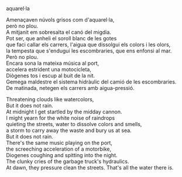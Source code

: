 aquarel·la  
  
Amenaçaven núvols grisos com d'aquarel·la,  
però no plou.  
A mitjanit em sobresalta el canó del migdia.  
Pot ser, que anheli el soroll blanc de les gotes  
que faci callar els carrers, l'aigua que dissolgui els colors i les olors,  
la tempesta que s'endugui les escombraries, que ens enfonsi al mar.  
Però no plou.  
Encara sona la mateixa música al port,  
accelera estrident una motocicleta,  
Diògenes tos i escup al buit de la nit.  
Gemega maldestre el sistema hidràulic del camió de les escombraries.  
De matinada, netegen els carrers amb aigua-pressió.  
  
  
Threatening clouds like watercolors,  
But it does not rain.  
At midnight I get startled by the midday cannon.  
I might yearn for the white noise of raindrops  
quieting the streets, water to dissolve colors and smells,  
a storm to carry away the waste and bury us at sea.  
But it does not rain.  
There's the same music playing on the port,  
the screeching acceleration of a motorbike,  
Diogenes coughing and spitting into the night.  
The clunky cries of the garbage truck's hydraulics.  
At dawn, they pressure clean the streets. That's all the water there is.  
